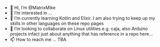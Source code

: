 - 👋 Hi, I’m @MatrixMike
- 👀 I’m interested in ...
- 🌱 I’m currently learning Kotlin and Elixir. I am also trying to keep up my skills in other languages on these repo pages 
- 💞️ I’m looking to collaborate on Linux utilities e.g. caja, also Arduino projects infact just about anything that has reference in a repo here...
- 📫 How to reach me ... TBA

<!---
MatrixMike/MatrixMike is a ✨ special ✨ repository because its `README.md` (this file) appears on your GitHub profile.
You can click the Preview link to take a look at your changes.
--->
